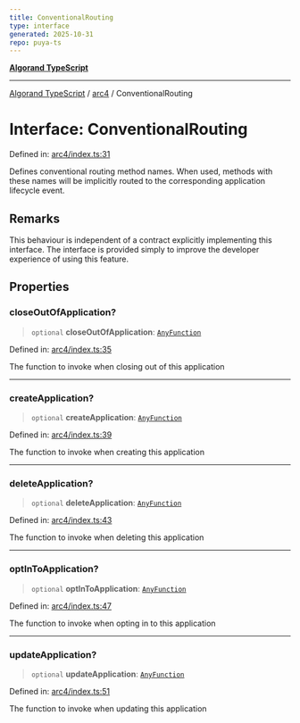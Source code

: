 ```yaml
---
title: ConventionalRouting
type: interface
generated: 2025-10-31
repo: puya-ts
---
```

[**Algorand TypeScript**](../../README.md)

***

[Algorand TypeScript](../../modules.md) / [arc4](../README.md) / ConventionalRouting

# Interface: ConventionalRouting

Defined in: [arc4/index.ts:31](https://github.com/algorandfoundation/puya-ts/blob/main/packages/algo-ts/src/arc4/index.ts#L31)

Defines conventional routing method names. When used, methods with these names will be implicitly routed to the corresponding
application lifecycle event.

## Remarks

This behaviour is independent of a contract explicitly implementing this interface. The interface is provided simply to improve
the developer experience of using this feature.

## Properties

### closeOutOfApplication?

> `optional` **closeOutOfApplication**: [`AnyFunction`](../-internal-/type-aliases/AnyFunction.md)

Defined in: [arc4/index.ts:35](https://github.com/algorandfoundation/puya-ts/blob/main/packages/algo-ts/src/arc4/index.ts#L35)

The function to invoke when closing out of this application

***

### createApplication?

> `optional` **createApplication**: [`AnyFunction`](../-internal-/type-aliases/AnyFunction.md)

Defined in: [arc4/index.ts:39](https://github.com/algorandfoundation/puya-ts/blob/main/packages/algo-ts/src/arc4/index.ts#L39)

The function to invoke when creating this application

***

### deleteApplication?

> `optional` **deleteApplication**: [`AnyFunction`](../-internal-/type-aliases/AnyFunction.md)

Defined in: [arc4/index.ts:43](https://github.com/algorandfoundation/puya-ts/blob/main/packages/algo-ts/src/arc4/index.ts#L43)

The function to invoke when deleting this application

***

### optInToApplication?

> `optional` **optInToApplication**: [`AnyFunction`](../-internal-/type-aliases/AnyFunction.md)

Defined in: [arc4/index.ts:47](https://github.com/algorandfoundation/puya-ts/blob/main/packages/algo-ts/src/arc4/index.ts#L47)

The function to invoke when opting in to this application

***

### updateApplication?

> `optional` **updateApplication**: [`AnyFunction`](../-internal-/type-aliases/AnyFunction.md)

Defined in: [arc4/index.ts:51](https://github.com/algorandfoundation/puya-ts/blob/main/packages/algo-ts/src/arc4/index.ts#L51)

The function to invoke when updating this application
